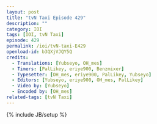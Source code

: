 ```yaml
---
layout: post
title: "tvN Taxi Episode 429"
description: ""
category: IOI
tags: [IOI, tvN Taxi]
episode: 429
permalink: /ioi/tvN-taxi-E429
openload-id: b3QXjVJQY5Q
credits:
  - Translations: [Yubseyo, OH_mes]
  - Timers: [PalLikey, eriye900, Benzmixer]
  - Typesetter: [OH_mes, eriye900, PalLikey, Yubseyo]
  - Editors: [Yubseyo, eriye900, OH_mes, PalLikey]
  - Video by: [Yubseyo]
  - Encoded by: [OH_mes]
related-tags: [tvN Taxi]
---
```

{% include JB/setup %}
